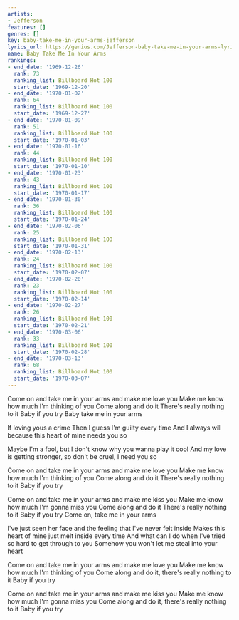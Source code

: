 ```yaml
---
artists:
- Jefferson
features: []
genres: []
key: baby-take-me-in-your-arms-jefferson
lyrics_url: https://genius.com/Jefferson-baby-take-me-in-your-arms-lyrics
name: Baby Take Me In Your Arms
rankings:
- end_date: '1969-12-26'
  rank: 73
  ranking_list: Billboard Hot 100
  start_date: '1969-12-20'
- end_date: '1970-01-02'
  rank: 64
  ranking_list: Billboard Hot 100
  start_date: '1969-12-27'
- end_date: '1970-01-09'
  rank: 51
  ranking_list: Billboard Hot 100
  start_date: '1970-01-03'
- end_date: '1970-01-16'
  rank: 44
  ranking_list: Billboard Hot 100
  start_date: '1970-01-10'
- end_date: '1970-01-23'
  rank: 43
  ranking_list: Billboard Hot 100
  start_date: '1970-01-17'
- end_date: '1970-01-30'
  rank: 36
  ranking_list: Billboard Hot 100
  start_date: '1970-01-24'
- end_date: '1970-02-06'
  rank: 25
  ranking_list: Billboard Hot 100
  start_date: '1970-01-31'
- end_date: '1970-02-13'
  rank: 24
  ranking_list: Billboard Hot 100
  start_date: '1970-02-07'
- end_date: '1970-02-20'
  rank: 23
  ranking_list: Billboard Hot 100
  start_date: '1970-02-14'
- end_date: '1970-02-27'
  rank: 26
  ranking_list: Billboard Hot 100
  start_date: '1970-02-21'
- end_date: '1970-03-06'
  rank: 33
  ranking_list: Billboard Hot 100
  start_date: '1970-02-28'
- end_date: '1970-03-13'
  rank: 68
  ranking_list: Billboard Hot 100
  start_date: '1970-03-07'
---
```

Come on and take me in your arms and make me love you
Make me know how much I'm thinking of you
Come along and do it
There's really nothing to it
Baby if you try
Baby take me in your arms

If loving yous a crime
Then I guess I'm guilty every time
And I always will because this heart of mine needs you so

Maybe I'm a fool, but I don't know why you wanna play it cool
And my love is getting stronger, so don't be cruel, I need you so

Come on and take me in your arms and make me love you
Make me know how much I'm thinking of you
Come along and do it
There's really nothing to it
Baby if you try

Come on and take me in your arms and make me kiss you
Make me know how much I'm gonna miss you
Come along and do it
There's really nothing to it
Baby if you try
Come on, take me in your arms

I've just seen her face and the feeling that I've never felt inside
Makes this heart of mine just melt inside every time
And what can I do when I've tried so hard to get through to you
Somehow you won't let me steal into your heart

Come on and take me in your arms and make me love you
Make me know how much I'm thinking of you
Come along and do it, there's really nothing to it
Baby if you try

Come on and take me in your arms and make me kiss you
Make me know how much I'm gonna miss you
Come along and do it, there's really nothing to it
Baby if you try
